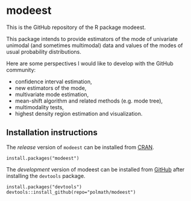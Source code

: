 modeest
=======

This is the GitHub repository of the R package modeest. 

This package intends to provide estimators of the mode of univariate unimodal 
(and sometimes multimodal) data and values of the modes of usual probability 
distributions. 

Here are some perspectives I would like to develop with the GitHub community: 
  - confidence interval estimation, 
  - new estimators of the mode, 
  - multivariate mode estimation, 
  - mean-shift algorithm and related methods (e.g. mode tree), 
  - multimodality tests, 
  - highest density region estimation and visualization. 

## Installation instructions
The *release* version of `modeest` can be installed from [CRAN](http://cran.r-project.org/web/packages/modeest/).
```
install.packages("modeest")
```

The *development* version of modeest can be installed from [GitHub](https://github.com/polmath/modeest) after installing the `devtools` package.
```
install.packages("devtools")
devtools::install_github(repo="polmath/modeest")
```
